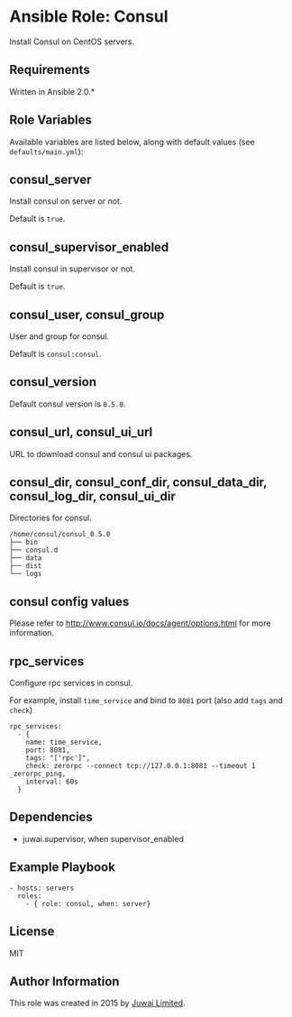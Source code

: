 Ansible Role: Consul
=========

Install Consul on CentOS servers.

Requirements
------------

Written in Ansible 2.0.*

Role Variables
--------------

Available variables are listed below, along with default values (see `defaults/main.yml`):

## consul_server

Install consul on server or not.

Default is `true`.

## consul_supervisor_enabled

Install consul in supervisor or not.

Default is `true`.

## consul_user, consul_group

User and group for consul.

Default is `consul:consul`.

## consul_version

Default consul version is `0.5.0`.

## consul_url, consul_ui_url

URL to download consul and consul ui packages.

## consul_dir, consul_conf_dir, consul_data_dir, consul_log_dir, consul_ui_dir

Directories for consul.

```
/home/consul/consul_0.5.0
├── bin
├── consul.d
├── data
├── dist
└── logs
```

## consul config values

Please refer to http://www.consul.io/docs/agent/options.html for more information.

## rpc_services

Configure rpc services in consul.

For example, install `time_service` and bind to `8081` port (also add `tags` and `check`)

```
rpc_services:
  - {
    name: time_service,
    port: 8081,
    tags: "['rpc']",
    check: zerorpc --connect tcp://127.0.0.1:8081 --timeout 1 _zerorpc_ping,
    interval: 60s
  }
```

Dependencies
------------

+ juwai.supervisor, when supervisor_enabled

Example Playbook
----------------

    - hosts: servers
      roles:
        - { role: consul, when: server}

License
-------

MIT

Author Information
------------------

This role was created in 2015 by [Juwai Limited](http://www.juwai.com).
